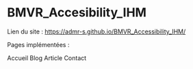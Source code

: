 # BMVR_Accesibility_IHM

Lien du site : 
https://admr-s.github.io/BMVR_Accessibility_IHM/

Pages implémentées : 

Accueil
Blog
Article
Contact
